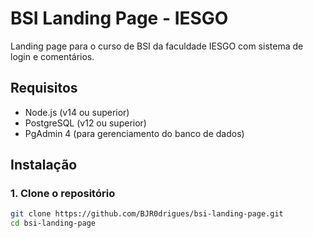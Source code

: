 # BSI Landing Page - IESGO

Landing page para o curso de BSI da faculdade IESGO com sistema de login e comentários.

## Requisitos

- Node.js (v14 ou superior)
- PostgreSQL (v12 ou superior)
- PgAdmin 4 (para gerenciamento do banco de dados)

## Instalação

### 1. Clone o repositório
```bash
git clone https://github.com/BJR0drigues/bsi-landing-page.git
cd bsi-landing-page